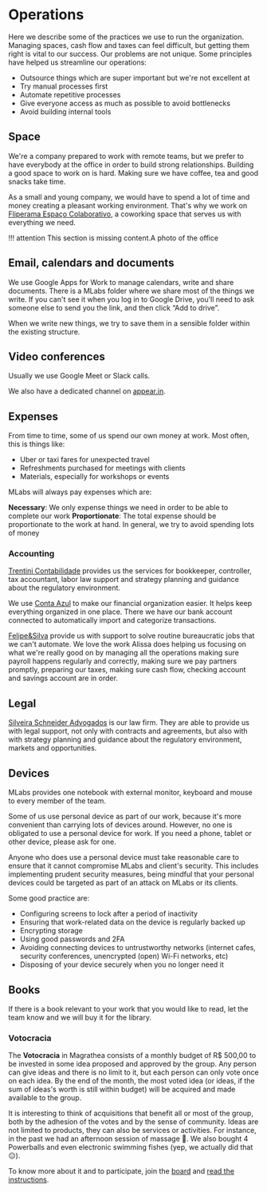 # Operations

Here we describe some of the practices we use to run the organization. Managing spaces, cash flow and taxes can feel difficult, but getting them right is vital to our success. Our problems are not unique. Some principles have helped us streamline our operations:

* Outsource things which are super important but we're not excellent at
* Try manual processes first
* Automate repetitive processes
* Give everyone access as much as possible to avoid bottlenecks
* Avoid building internal tools

## Space

We're a company prepared to work with remote teams, but we prefer to have everybody at the office in order to build strong relationships. Building a good space to work on is hard. Making sure we have coffee, tea and good snacks take time.

As a small and young company, we would have to spend a lot of time and money creating a pleasant working environment. That's why we work on [Fliperama Espaço Colaborativo](http://fliperamaec.com.br/), a coworking space that serves us with everything we need.

!!! attention
    This section is missing content.A photo of the office

## Email, calendars and documents

We use Google Apps for Work to manage calendars, write and share documents. There is a MLabs folder where we share most of the things we write. If you can't see it when you log in to Google Drive, you'll need to ask someone else to send you the link, and then click “Add to drive”.

When we write new things, we try to save them in a sensible folder within the existing structure.

## Video conferences

Usually we use Google Meet or Slack calls.

We also have a dedicated channel on [appear.in](https://appear.in/magrathealabs).

## Expenses

From time to time, some of us spend our own money at work. Most often, this is things like:

* Uber or taxi fares for unexpected travel
* Refreshments purchased for meetings with clients
* Materials, especially for workshops or events

MLabs will always pay expenses which are:

**Necessary**: We only expense things we need in order to be able to complete our work
**Proportionate**: The total expense should be proportionate to the work at hand. In general, we try to avoid spending lots of money

### Accounting

[Trentini Contabilidade](http://www.trentinicontabilidade.com/) provides us the services for bookkeeper, controller, tax accountant, labor law support and strategy planning and guidance about the regulatory environment.

We use [Conta Azul](https://contaazul.com/) to make our financial organization easier.  It helps keep everything organized in one place. There we have our bank account connected to automatically import and categorize transactions.

[Felipe&Silva](mail:alissa@felipeesilva.com.br) provide us with support to solve routine bureaucratic jobs that we can't automate. We love the work Alissa does helping us focusing on what we're really good on by managing all the operations making sure payroll happens regularly and correctly, making sure we pay partners promptly, preparing our taxes, making sure cash flow, checking account and savings account are in order.

## Legal

[Silveira Schneider Advogados](http://www.silveiraschneider.com.br/) is our law firm. They are able to provide us with legal support, not only with contracts and agreements, but also with with strategy planning and guidance about the regulatory environment, markets and opportunities.

## Devices

MLabs provides one notebook with external monitor, keyboard and mouse to every member of the team.

Some of us use personal device as part of our work, because it's more convenient than carrying lots of devices around. However, no one is obligated to use a personal device for work. If you need a phone, tablet or other device, please ask for one.

Anyone who does use a personal device must take reasonable care to ensure that it cannot compromise MLabs and client's security. This includes implementing prudent security measures, being mindful that your personal devices could be targeted as part of an attack on MLabs or its clients.

Some good practice are:

* Configuring screens to lock after a period of inactivity
* Ensuring that work-related data on the device is regularly backed up
* Encrypting storage
* Using good passwords and 2FA
* Avoiding connecting devices to untrustworthy networks (internet cafes, security conferences, unencrypted (open) Wi-Fi networks, etc)
* Disposing of your device securely when you no longer need it

## Books

If there is a book relevant to your work that you would like to read, let the team know and we will buy it for the library.

### Votocracia

The **Votocracia** in Magrathea consists of a monthly budget of R$ 500,00 to be invested in some idea proposed and approved by the group. Any person can give ideas and there is no limit to it, but each person can only vote once on each idea. By the end of the month, the most voted idea (or ideas, if the sum of ideas's worth is still within budget) will be acquired and made available to the group.

It is interesting to think of acquisitions that benefit all or most of the group, both by the adhesion of the votes and by the sense of community. Ideas are not limited to products, they can also be services or activities. For instance, in the past we had an afternoon session of massage :massage:. We also bought 4 Powerballs and even electronic swimming fishes (yep, we actually did that :expressionless:).

To know more about it and to participate, join the [board](https://trello.com/b/YCWjWorE) and [read the instructions](https://trello.com/c/3FksxgWf/1-%E2%98%9E-instru%C3%A7%C3%B5es).
